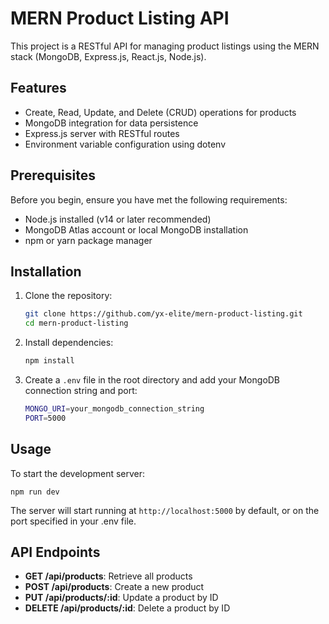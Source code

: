 # MERN Product Listing API

This project is a RESTful API for managing product listings using the MERN stack (MongoDB, Express.js, React.js, Node.js).

## Features

- Create, Read, Update, and Delete (CRUD) operations for products
- MongoDB integration for data persistence
- Express.js server with RESTful routes
- Environment variable configuration using dotenv

## Prerequisites

Before you begin, ensure you have met the following requirements:

- Node.js installed (v14 or later recommended)
- MongoDB Atlas account or local MongoDB installation
- npm or yarn package manager

## Installation

1. Clone the repository:
   ```bash
   git clone https://github.com/yx-elite/mern-product-listing.git
   cd mern-product-listing
   ```

2. Install dependencies:
   ```bash
   npm install
   ```

3. Create a `.env` file in the root directory and add your MongoDB connection string and port:
   ```bash
   MONGO_URI=your_mongodb_connection_string
   PORT=5000
   ```

## Usage

To start the development server:

```
npm run dev
```

The server will start running at `http://localhost:5000` by default, or on the port specified in your .env file.

## API Endpoints

- **GET /api/products**: Retrieve all products
- **POST /api/products**: Create a new product
- **PUT /api/products/:id**: Update a product by ID
- **DELETE /api/products/:id**: Delete a product by ID
